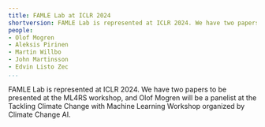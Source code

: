 ```yaml
---
title: FAMLE Lab at ICLR 2024
shortversion: FAMLE Lab is represented at ICLR 2024. We have two papers to be presented at the ML4RS workshop, and Olof Mogren will be a panelist at the Tackling Climate Change with Machine Learning Workshop organized by Climate Change AI.
people:
- Olof Mogren
- Aleksis Pirinen
- Martin Willbo
- John Martinsson
- Edvin Listo Zec
...
```


FAMLE Lab is represented at ICLR 2024. We have two papers to be presented at the ML4RS workshop, and Olof Mogren will be a panelist at the Tackling Climate Change with Machine Learning Workshop organized by Climate Change AI.


